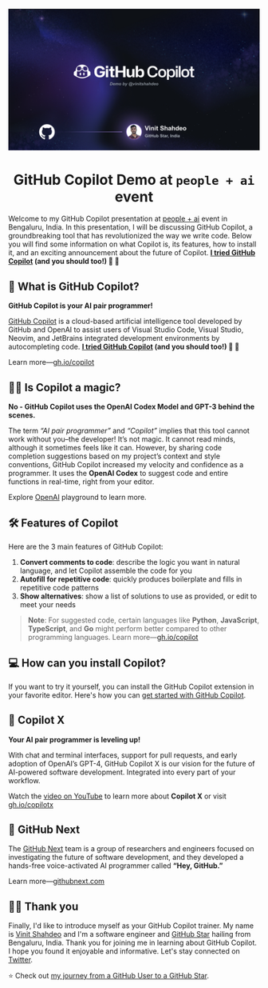 ![GitHub Copilot Demo by @vinitshahdeo](./media/GitHub-Copilot-Demo-By-Vinit-Shahdeo.png)

<h1 align='center'>GitHub Copilot Demo at <code>people + ai</code> event</h1>

Welcome to my GitHub Copilot presentation at [people + ai](https://peopleplus.ai/) event in Bengaluru, India. In this presentation, I will be discussing GitHub Copilot, a groundbreaking tool that has revolutionized the way we write code. Below you will find some information on what Copilot is, its features, how to install it, and an exciting announcement about the future of Copilot. **[I tried GitHub Copilot](https://vinitshahdeo.dev/github-copilot) (and you should too!) 🤖 🚀**

## 🤖 What is GitHub Copilot?

**GitHub Copilot is your AI pair programmer!**

[GitHub Copilot](https://gh.io/copilot) is a cloud-based artificial intelligence tool developed by GitHub and OpenAI to assist users of Visual Studio Code, Visual Studio, Neovim, and JetBrains integrated development environments by autocompleting code. **[I tried GitHub Copilot](https://vinitshahdeo.dev/github-copilot) (and you should too!) 🤖 🚀**

Learn more—[gh.io/copilot](https://gh.io/copilot)

## 🧙‍♂️ Is Copilot a magic?

**No - GitHub Copilot uses the OpenAI Codex Model and GPT-3 behind the scenes.**

The term *“AI pair programmer”* and *“Copilot”* implies that this tool cannot work without you–the developer! It’s not magic. It cannot read minds, although it sometimes feels like it can. However, by sharing code completion suggestions based on my project’s context and style conventions, GitHub Copilot increased my velocity and confidence as a programmer. It uses the **OpenAI Codex** to suggest code and entire functions in real-time, right from your editor.

Explore [OpenAI](https://openai.com/) playground to learn more.

## 🛠️ Features of Copilot

Here are the 3 main features of GitHub Copilot:

1. **Convert comments to code**: describe the logic you want in natural language, and let Copilot assemble the code for you
2. **Autofill for repetitive code**: quickly produces boilerplate and fills in repetitive code patterns
3. **Show alternatives**: show a list of solutions to use as provided, or edit to meet your needs

> **Note**: For suggested code, certain languages like **Python**, **JavaScript**, **TypeScript**, and **Go** might perform better compared to other programming languages. Learn more—[gh.io/copilot](https://gh.io/copilot)

## 💻 How can you install Copilot?

If you want to try it yourself, you can install the GitHub Copilot extension in your favorite editor. Here's how you can [get started with GitHub Copilot](https://docs.github.com/en/copilot/getting-started-with-github-copilot).

## 🚀 Copilot X

**Your AI pair programmer is leveling up!**

With chat and terminal interfaces, support for pull requests, and early adoption of OpenAI’s GPT-4, GitHub Copilot X is our vision for the future of AI-powered software development. Integrated into every part of your workflow.

Watch the [video on YouTube](https://youtu.be/4RfD5JiXt3A) to learn more about **Copilot X** or visit [gh.io/copilotx](https://gh.io/copilotx)

## 🔮 GitHub Next

The [GitHub Next](https://githubnext.com/) team is a group of researchers and engineers focused on investigating the future of software development, and they developed a hands-free voice-activated AI programmer called **“Hey, GitHub.”**

Learn more—[githubnext.com](https://githubnext.com/)

## 🙏🏻 Thank you

Finally, I'd like to introduce myself as your GitHub Copilot trainer. My name is [Vinit Shahdeo](https://www.linkedin.com/in/vinitshahdeo/) and I'm a software engineer and [GitHub Star](https://stars.github.com/profiles/vinitshahdeo/) hailing from Bengaluru, India. Thank you for joining me in learning about GitHub Copilot. I hope you found it enjoyable and informative. Let's stay connected on [Twitter](https://twitter.com/Vinit_Shahdeo).

:star: Check out [my journey from a GitHub User to a GitHub Star](https://vinitshahdeo.dev/milepost-from-a-github-user-to-a-github-star).
